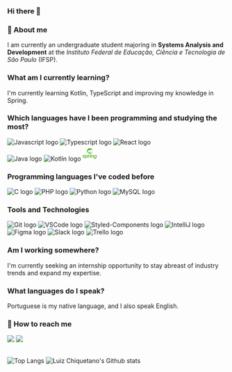 ### Hi there 👋
<!-- ### Hi there, Luiz here 👋 -->

### 💬 About me
I am currently an undergraduate student majoring in **Systems Analysis and Development** at the *Instituto Federal de Educação, Ciência e Tecnologia de São Paulo* (IFSP).
<!-- Escrever mais -->

### What am I currently learning?
I'm currently learning Kotlin, TypeScript and improving my knowledge in Spring.


### Which languages have I been programming and studying the most?
<!-- I have a strong interest in Front-End development, particularly Javascript, TypeScript, React, React Native and design in general. -->
<div>
<img alt="Javascript logo" style="height: 35px;" src="https://cdn.jsdelivr.net/gh/devicons/devicon/icons/javascript/javascript-plain.svg"/>
<img alt="Typescript logo" style="height: 35px;" src="https://cdn.jsdelivr.net/gh/devicons/devicon/icons/typescript/typescript-original.svg"/>
<img alt="React logo" style="height: 35px;" src="https://cdn.jsdelivr.net/gh/devicons/devicon/icons/react/react-original.svg"/>
<br>
<img alt="Java logo" style="height: 35px;" src="https://cdn.jsdelivr.net/gh/devicons/devicon/icons/java/java-original.svg"/>
<img alt="Kotlin logo" style="height: 35px;" src="https://cdn.jsdelivr.net/gh/devicons/devicon/icons/kotlin/kotlin-original.svg" /> 
<img alt="Spring logo" style="height: 35px;" src="https://github.com/devicons/devicon/blob/v2.15.1/icons/spring/spring-original-wordmark.svg"/>
</div>

### Programming languages I've coded before
<div>
<img alt="C logo" style="height: 35px;" src="https://cdn.jsdelivr.net/gh/devicons/devicon/icons/c/c-original.svg"/>
<img alt="PHP logo" style="height: 35px;" src="https://cdn.jsdelivr.net/gh/devicons/devicon/icons/php/php-plain.svg"/>
<img alt="Python logo" style="height: 35px;" src="https://cdn.jsdelivr.net/gh/devicons/devicon/icons/python/python-original.svg"/>
<img alt="MySQL logo" style="height: 35px;" src="https://cdn.jsdelivr.net/gh/devicons/devicon/icons/mysql/mysql-original-wordmark.svg"/>
</div>

### Tools and Technologies
<div>
<img alt="Git logo" style="height: 35px;" src="https://cdn.jsdelivr.net/gh/devicons/devicon/icons/git/git-original.svg"/> 
<img alt="VSCode logo" style="height: 35px;" src="https://cdn.jsdelivr.net/gh/devicons/devicon/icons/vscode/vscode-original.svg"/>
<img alt="Styled-Components logo" style="height: 35px;" src="https://cdn.worldvectorlogo.com/logos/styled-components-1.svg" />
<img alt="IntelliJ logo" style="height: 35px;" src="https://upload.wikimedia.org/wikipedia/commons/9/9c/IntelliJ_IDEA_Icon.svg"/>
<img alt="Figma logo" style="height: 35px;" src="https://cdn.jsdelivr.net/gh/devicons/devicon/icons/figma/figma-original.svg"/>
<img alt="Slack logo" style="height: 35px;" src="https://cdn.jsdelivr.net/gh/devicons/devicon/icons/slack/slack-original.svg"/>
<img alt="Trello logo" style="height: 35px;" src="https://cdn.jsdelivr.net/gh/devicons/devicon/icons/trello/trello-plain.svg"/>
</div>

### Am I working somewhere?
I'm currently seeking an internship opportunity to stay abreast of industry trends and expand my expertise. 

### What languages do I speak?
Portuguese is my native language, and I also speak English.
<br>

### 📩 How to reach me
<div>
<a style="height: 35px;" href="https://www.linkedin.com/in/luiz-chiquetano/" target="_blank"><img src="https://img.shields.io/badge/LinkedIn-0077B5?style=for-the-badge&logo=linkedin&logoColor=white" target="_blank"></a>
<a style="height: 35px;" href="mailto:chiquetanoluiz.com" target="_blank"><img src="https://img.shields.io/badge/Gmail-D14836?style=for-the-badge&logo=gmail&logoColor=white" target="_blank"></a>
</div>
<br>

![Top Langs](https://github-readme-stats.vercel.app/api/top-langs/?username=luiz-chiq&theme=dark)
![Luiz Chiquetano's Github stats](https://github-readme-stats.vercel.app/api?username=luiz-chiq&theme=dark&rank_icon=github)

<!--
**luiz-chiq/luiz-chiq** is a ✨ _special_ ✨ repository because its `README.md` (this file) appears on your GitHub profile.

Here are some ideas to get you started:

- 🔭 I’m currently working on ...
- 🌱 I’m currently learning ...
- 👯 I’m looking to collaborate on ...
- 🤔 I’m looking for help with ...
- 💬 Ask me about ...
- 📫 How to reach me: ...
- 😄 Pronouns: ...
- ⚡ Fun fact: ...
-->
